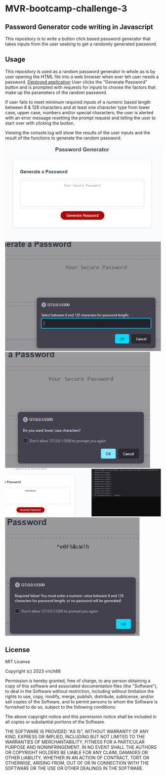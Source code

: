 # MVR-bootcamp-challenge-3

## Password Generator code writing in Javascript
This repository is to write a button click based password generator that takes inputs from the user seeking to get a randomly generated password.

## Usage
This repository is used as a random password generator in whole as is by user opening the HTML file into a web browser when ever teh user needs a password.
[Deployed application](https://vrich88.github.io/MVR-bootcamp-challenge-3/)
User clicks the "Generate Password" button and is prompted with requests for inputs to choose the factors that make up the parameters of the random password.

If user fails to meet minimum required inputs of a numeric based length between 8 & 128 characters and at least one character type from lower case, upper case, numbers and/or special characters; the user is alerted with an error message resetting the prompt request and telling the user to start over with clicking the button.

Viewing the console.log will show the results of the user inputs and the result of the functions to generate the random password.

![Screenshot1](./assets/images/screenshot1.png)
![Screenshot2](./assets/images/screenshot2.png)
![Screenshot3](./assets/images/screenshot3.png)
![Screenshot4](./assets/images/screenshot4.png)
![Screenshot5](./assets/images/screenshot5.png)

## License
MIT License

Copyright (c) 2023 vrich88

Permission is hereby granted, free of charge, to any person obtaining a copy
of this software and associated documentation files (the "Software"), to deal
in the Software without restriction, including without limitation the rights
to use, copy, modify, merge, publish, distribute, sublicense, and/or sell
copies of the Software, and to permit persons to whom the Software is
furnished to do so, subject to the following conditions:

The above copyright notice and this permission notice shall be included in all
copies or substantial portions of the Software.

THE SOFTWARE IS PROVIDED "AS IS", WITHOUT WARRANTY OF ANY KIND, EXPRESS OR
IMPLIED, INCLUDING BUT NOT LIMITED TO THE WARRANTIES OF MERCHANTABILITY,
FITNESS FOR A PARTICULAR PURPOSE AND NONINFRINGEMENT. IN NO EVENT SHALL THE
AUTHORS OR COPYRIGHT HOLDERS BE LIABLE FOR ANY CLAIM, DAMAGES OR OTHER
LIABILITY, WHETHER IN AN ACTION OF CONTRACT, TORT OR OTHERWISE, ARISING FROM,
OUT OF OR IN CONNECTION WITH THE SOFTWARE OR THE USE OR OTHER DEALINGS IN THE
SOFTWARE.
